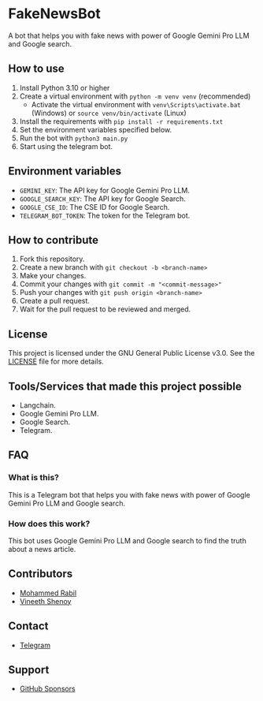 # FakeNewsBot
A bot that helps you with fake news with power of Google Gemini Pro LLM and Google search.

## How to use
1. Install Python 3.10 or higher
2. Create a virtual environment with `python -m venv venv` (recommended)
   - Activate the virtual environment with `venv\Scripts\activate.bat` (Windows) or `source venv/bin/activate` (Linux)
3. Install the requirements with `pip install -r requirements.txt`
4. Set the environment variables specified below.
5. Run the bot with `python3 main.py`
6. Start using the telegram bot.

## Environment variables
- `GEMINI_KEY`: The API key for Google Gemini Pro LLM.
- `GOOGLE_SEARCH_KEY`: The API key for Google Search.
- `GOOGLE_CSE_ID`: The CSE ID for Google Search.
- `TELEGRAM_BOT_TOKEN`: The token for the Telegram bot.


## How to contribute
1. Fork this repository.
2. Create a new branch with `git checkout -b <branch-name>`
3. Make your changes.
4. Commit your changes with `git commit -m "<commit-message>"`
5. Push your changes with `git push origin <branch-name>`
6. Create a pull request.
7. Wait for the pull request to be reviewed and merged.


## License
This project is licensed under the GNU General Public License v3.0. See the [LICENSE](LICENSE) file for more details.

## Tools/Services that made this project possible
- Langchain.
- Google Gemini Pro LLM.
- Google Search.
- Telegram.

## FAQ
### What is this?
This is a Telegram bot that helps you with fake news with power of Google Gemini Pro LLM and Google search.

### How does this work?
This bot uses Google Gemini Pro LLM and Google search to find the truth about a news article.

## Contributors
- [Mohammed Rabil](https://github.com/rabilrbl)
- [Vineeth Shenoy](https://github.com/Vineeth-03-Shenoy)

## Contact
- [Telegram](https://t.me/rabilrbl)

## Support
- [GitHub Sponsors](https://github.com/sponsors/rabilrbl)
